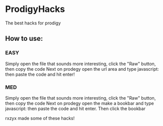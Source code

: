 # ProdigyHacks
The best hacks for prodigy

## How to use:
### EASY
Simply open the file that sounds more interesting, click the "Raw" button, then copy the code
Next on prodegy open the url area and type javascript: then paste the code and hit enter!

### MED
Simply open the file that sounds more interesting, click the "Raw" button, then copy the code
Next on prodegy open the make a bookbar and type javascript: then paste the code and hit enter.
Then click the bookbar


rxzyx made some of these hacks!
